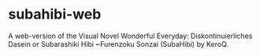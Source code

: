 # subahibi-web
A web-version of the Visual Novel Wonderful Everyday: Diskontinuierliches Dasein or Subarashiki Hibi ~Furenzoku Sonzai (SubaHibi) by KeroQ. 
